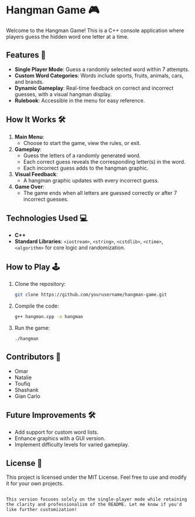 # Hangman Game 🎮

Welcome to the Hangman Game! This is a C++ console application where players guess the hidden word one letter at a time. 

## Features 🚀
- **Single Player Mode**: Guess a randomly selected word within 7 attempts.
- **Custom Word Categories**: Words include sports, fruits, animals, cars, and brands.
- **Dynamic Gameplay**: Real-time feedback on correct and incorrect guesses, with a visual hangman display.
- **Rulebook**: Accessible in the menu for easy reference.

## How It Works 🛠️
1. **Main Menu**:
   - Choose to start the game, view the rules, or exit.
2. **Gameplay**:
   - Guess the letters of a randomly generated word.
   - Each correct guess reveals the corresponding letter(s) in the word.
   - Each incorrect guess adds to the hangman graphic.
3. **Visual Feedback**:
   - A hangman graphic updates with every incorrect guess.
4. **Game Over**:
   - The game ends when all letters are guessed correctly or after 7 incorrect guesses.

## Technologies Used 💻
- **C++**
- **Standard Libraries**: `<iostream>`, `<string>`, `<cstdlib>`, `<ctime>`, `<algorithm>` for core logic and randomization.

## How to Play 🕹️
1. Clone the repository:
   ```bash
   git clone https://github.com/yourusername/hangman-game.git
   ```
2. Compile the code:
   ```bash
   g++ hangman.cpp -o hangman
   ```
3. Run the game:
   ```bash
   ./hangman
   ```

## Contributors 🤝
- Omar
- Natalie
- Toufiq
- Shashank
- Gian Carlo


## Future Improvements 🛠️
- Add support for custom word lists.
- Enhance graphics with a GUI version.
- Implement difficulty levels for varied gameplay.

## License 📄
This project is licensed under the MIT License. Feel free to use and modify it for your own projects.
```

This version focuses solely on the single-player mode while retaining the clarity and professionalism of the README. Let me know if you'd like further customization!
